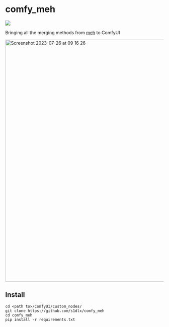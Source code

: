 # comfy_meh

[![](https://dcbadge.vercel.app/api/server/EZJuBfNVHh)](https://discord.gg/EZJuBfNVHh)

Bringing all the merging methods from [meh](https://github.com/s1dlx/meh) to ComfyUI

<img width="771" alt="Screenshot 2023-07-26 at 09 16 26" src="https://github.com/s1dlx/comfy_meh/assets/125022075/818c4eed-96fe-4310-a00a-50300e467d57">

## Install

```
cd <path to>/ComfyUI/custom_nodes/
git clone https://github.com/s1dlx/comfy_meh
cd comfy_meh
pip install -r requirements.txt
```
